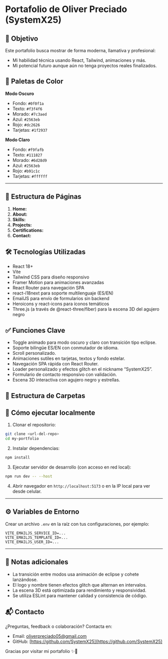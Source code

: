 # Portafolio de Oliver Preciado (SystemX25)

## 🎯 Objetivo

Este portafolio busca mostrar de forma moderna, llamativa y profesional:

- Mi habilidad técnica usando React, Tailwind, animaciones y más.
- Mi potencial futuro aunque aún no tenga proyectos reales finalizados.

## 🌈 Paletas de Color

**Modo Oscuro**

- Fondo: `#0f0f1a`
- Texto: `#f3f4f6`
- Morado: `#7c3aed`
- Azul: `#2563eb`
- Rojo: `#dc2626`
- Tarjetas: `#1f2937`

**Modo Claro**

- Fondo: `#f9fafb`
- Texto: `#111827`
- Morado: `#6d28d9`
- Azul: `#2563eb`
- Rojo: `#b91c1c`
- Tarjetas: `#ffffff`

---

## 📄 Estructura de Páginas

1. **Home:** 
2. **About:** 
3. **Skills:** 
4. **Projects:** 
5. **Certifications:** 
6. **Contact:** 

## 🛠️ Tecnologías Utilizadas

- React 18+
- Vite
- Tailwind CSS para diseño responsivo
- Framer Motion para animaciones avanzadas
- React Router para navegación SPA
- react-i18next para soporte multilenguaje (ES/EN)
- EmailJS para envío de formularios sin backend
- Heroicons y react-icons para íconos temáticos
- Three.js (a través de @react-three/fiber) para la escena 3D del agujero negro

## ✅ Funciones Clave

- Toggle animado para modo oscuro y claro con transición tipo eclipse.
- Soporte bilingüe ES/EN con conmutador de idioma.
- Scroll personalizado.
- Animaciones sutiles en tarjetas, textos y fondo estelar.
- Navegación SPA rápida con React Router.
- Loader personalizado y efectos glitch en el nickname “SystemX25”.
- Formulario de contacto responsivo con validación.
- Escena 3D interactiva con agujero negro y estrellas.

## 🧩 Estructura de Carpetas

## 🚀 Cómo ejecutar localmente

1. Clonar el repositorio:

```bash
git clone <url-del-repo>
cd my-portfolio
````

2. Instalar dependencias:

```bash
npm install
```

3. Ejecutar servidor de desarrollo (con acceso en red local):

```bash
npm run dev -- --host
```

4. Abrir navegador en `http://localhost:5173` o en la IP local para ver desde celular.

---

## ⚙️ Variables de Entorno

Crear un archivo `.env` en la raíz con tus configuraciones, por ejemplo:

```
VITE_EMAILJS_SERVICE_ID=...
VITE_EMAILJS_TEMPLATE_ID=...
VITE_EMAILJS_USER_ID=...
```

---

## 📝 Notas adicionales

* La transición entre modos usa animación de eclipse y cohete lanzándose.
* El logo y nombre tienen efectos glitch que alternan en intervalos.
* La escena 3D está optimizada para rendimiento y responsividad.
* Se utiliza ESLint para mantener calidad y consistencia de código.

## 📬 Contacto

¿Preguntas, feedback o colaboración? Contacta en:

* Email: [oliverpreciado05@gmail.com](mailto:oliverpreciado05@gmail.com)
* GitHub: [https://github.com/SystemX25](https://github.com/SystemX25)

Gracias por visitar mi portafolio ✨🚀